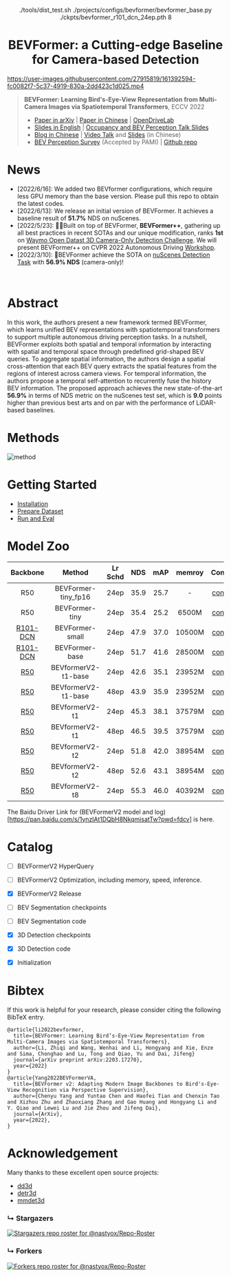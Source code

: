 <div align="center">   
  
./tools/dist_test.sh ./projects/configs/bevformer/bevformer_base.py ./ckpts/bevformer_r101_dcn_24ep.pth 8

# BEVFormer: a Cutting-edge Baseline for Camera-based Detection
</div>


https://user-images.githubusercontent.com/27915819/161392594-fc0082f7-5c37-4919-830a-2dd423c1d025.mp4

> **BEVFormer: Learning Bird's-Eye-View Representation from Multi-Camera Images via Spatiotemporal Transformers**, ECCV 2022
> - [Paper in arXiv](http://arxiv.org/abs/2203.17270) | [Paper in Chinese](https://drive.google.com/file/d/1dKnD6gUHhBXZ8gT733cIU_A7dHEEzNTP/view?usp=sharing) |  [OpenDriveLab](https://opendrivelab.com/)
> - [Slides in English](https://docs.google.com/presentation/d/1fTjuSKpj_-KRjUACr8o5TbKetAXlWrmpaorVvfCTZUA/edit?usp=sharing) | [Occupancy and BEV Perception Talk Slides](https://docs.google.com/presentation/d/1U7wVi2_zJxM-EMqLVqC4zJ12ItUgS7ZcsXp7zQ1fkvc/edit?usp=sharing)
> -  [Blog in Chinese](https://www.zhihu.com/question/521842610/answer/2431585901) | [Video Talk](https://www.bilibili.com/video/BV12t4y1t7Lq?share_source=copy_web) and [Slides](https://docs.google.com/presentation/d/1NNeikhDPkgT14G1D_Ih7K3wbSN0DkvhO9wlAMx3CIcM/edit?usp=sharing) (in Chinese) 
> - [BEV Perception Survey](https://arxiv.org/abs/2209.05324) (Accepted by PAMI) | [Github repo](https://github.com/OpenDriveLab/BEVPerception-Survey-Recipe)



# News
- [2022/6/16]: We added two BEVformer configurations, which require less GPU memory than the base version. Please pull this repo to obtain the latest codes.
- [2022/6/13]: We release an initial version of BEVFormer. It achieves a baseline result of **51.7%** NDS on nuScenes.
- [2022/5/23]: 🚀🚀Built on top of BEVFormer, **BEVFormer++**, gathering up all best practices in recent SOTAs and our unique modification,  ranks **1st** on [Waymo Open Datast 3D Camera-Only Detection Challenge](https://waymo.com/open/challenges/2022/3d-camera-only-detection/). We will present BEVFormer++ on CVPR 2022 Autonomous Driving [Workshop](https://cvpr2022.wad.vision/).
- [2022/3/10]: 🚀BEVFormer achieve the SOTA on [nuScenes Detection Task](https://nuscenes.org/object-detection?externalData=all&mapData=all&modalities=Camera) with **56.9% NDS** (camera-only)!
</br>


# Abstract
In this work, the authors present a new framework termed BEVFormer, which learns unified BEV representations with spatiotemporal transformers to support multiple autonomous driving perception tasks. In a nutshell, BEVFormer exploits both spatial and temporal information by interacting with spatial and temporal space through predefined grid-shaped BEV queries. To aggregate spatial information, the authors design a spatial cross-attention that each BEV query extracts the spatial features from the regions of interest across camera views. For temporal information, the authors propose a temporal self-attention to recurrently fuse the history BEV information.
The proposed approach achieves the new state-of-the-art **56.9\%** in terms of NDS metric on the nuScenes test set, which is **9.0** points higher than previous best arts and on par with the performance of LiDAR-based baselines.


# Methods
![method](figs/arch.png "model arch")


# Getting Started
- [Installation](docs/install.md) 
- [Prepare Dataset](docs/prepare_dataset.md)
- [Run and Eval](docs/getting_started.md)

# Model Zoo

|                                              Backbone                                               |       Method        | Lr Schd |  NDS  |  mAP  | memroy |                                 Config                                 |                                                                                                Download                                                                                                 |
| :-------------------------------------------------------------------------------------------------: | :-----------------: | :-----: | :---: | :---: | :----: | :--------------------------------------------------------------------: | :-----------------------------------------------------------------------------------------------------------------------------------------------------------------------------------------------------: |
|                                                 R50                                                 | BEVFormer-tiny_fp16 |  24ep   | 35.9  | 25.7  |   -    |    [config](projects/configs/bevformer_fp16/bevformer_tiny_fp16.py)    | [model](https://github.com/zhiqi-li/storage/releases/download/v1.0/bevformer_tiny_fp16_epoch_24.pth)/[log](https://github.com/zhiqi-li/storage/releases/download/v1.0/bevformer_tiny_fp16_epoch_24.log) |
|                                                 R50                                                 |   BEVFormer-tiny    |  24ep   | 35.4  | 25.2  | 6500M  |         [config](projects/configs/bevformer/bevformer_tiny.py)         |      [model](https://github.com/zhiqi-li/storage/releases/download/v1.0/bevformer_tiny_epoch_24.pth)/[log](https://github.com/zhiqi-li/storage/releases/download/v1.0/bevformer_tiny_epoch_24.log)      |
| [R101-DCN](https://github.com/zhiqi-li/storage/releases/download/v1.0/r101_dcn_fcos3d_pretrain.pth) |   BEVFormer-small   |  24ep   | 47.9  | 37.0  | 10500M |        [config](projects/configs/bevformer/bevformer_small.py)         |     [model](https://github.com/zhiqi-li/storage/releases/download/v1.0/bevformer_small_epoch_24.pth)/[log](https://github.com/zhiqi-li/storage/releases/download/v1.0/bevformer_small_epoch_24.log)     |
| [R101-DCN](https://github.com/zhiqi-li/storage/releases/download/v1.0/r101_dcn_fcos3d_pretrain.pth) |   BEVFormer-base    |  24ep   | 51.7  | 41.6  | 28500M |         [config](projects/configs/bevformer/bevformer_base.py)         |      [model](https://github.com/zhiqi-li/storage/releases/download/v1.0/bevformer_r101_dcn_24ep.pth)/[log](https://github.com/zhiqi-li/storage/releases/download/v1.0/bevformer_r101_dcn_24ep.log)      |
|      [R50](https://drive.google.com/file/d/1JTVcrFcOFdPp7rtZ6K__SfF0Np15vXL7/view?usp=sharing)      | BEVformerV2-t1-base |  24ep   | 42.6  | 35.1  | 23952M | [config](projects/configs/bevformerv2/bevformerv2-r50-t1-base-24ep.py) |                                                    [model/log](https://drive.google.com/drive/folders/1nts_1XxAagCEN_Ub7W2f-507SiDdVS_u?usp=sharing)                                                    |
|      [R50](https://drive.google.com/file/d/1JTVcrFcOFdPp7rtZ6K__SfF0Np15vXL7/view?usp=sharing)      | BEVformerV2-t1-base |  48ep   | 43.9  | 35.9  | 23952M | [config](projects/configs/bevformerv2/bevformerv2-r50-t1-base-48ep.py) |                                                    [model/log](https://drive.google.com/drive/folders/1nts_1XxAagCEN_Ub7W2f-507SiDdVS_u?usp=sharing)                                                    |
|      [R50](https://drive.google.com/file/d/1JTVcrFcOFdPp7rtZ6K__SfF0Np15vXL7/view?usp=sharing)      |   BEVformerV2-t1    |  24ep   | 45.3  | 38.1  | 37579M |   [config](projects/configs/bevformerv2/bevformerv2-r50-t1-24ep.py)    |                                                    [model/log](https://drive.google.com/drive/folders/1uVzQCJq6gYbRLhBde09yzEBeU5l1hAxk?usp=sharing)                                                    |
|      [R50](https://drive.google.com/file/d/1JTVcrFcOFdPp7rtZ6K__SfF0Np15vXL7/view?usp=sharing)      |   BEVformerV2-t1    |  48ep   | 46.5  | 39.5  | 37579M |   [config](projects/configs/bevformerv2/bevformerv2-r50-t1-48ep.py)    |                                                    [model/log](https://drive.google.com/drive/folders/1uVzQCJq6gYbRLhBde09yzEBeU5l1hAxk?usp=sharing)                                                    |
|      [R50](https://drive.google.com/file/d/1JTVcrFcOFdPp7rtZ6K__SfF0Np15vXL7/view?usp=sharing)      |   BEVformerV2-t2    |  24ep   | 51.8  | 42.0  | 38954M |   [config](projects/configs/bevformerv2/bevformerv2-r50-t2-24ep.py)    |                                                    [model/log](https://drive.google.com/drive/folders/1bSyuFWxfJSIidGV7bC8jx2NR7idRN9-s?usp=sharing)                                                    |
|      [R50](https://drive.google.com/file/d/1JTVcrFcOFdPp7rtZ6K__SfF0Np15vXL7/view?usp=sharing)      |   BEVformerV2-t2    |  48ep   | 52.6  | 43.1  | 38954M |   [config](projects/configs/bevformerv2/bevformerv2-r50-t2-48ep.py)    |                                                    [model/log](https://drive.google.com/drive/folders/1bSyuFWxfJSIidGV7bC8jx2NR7idRN9-s?usp=sharing)                                                    |
|      [R50](https://drive.google.com/file/d/1JTVcrFcOFdPp7rtZ6K__SfF0Np15vXL7/view?usp=sharing)      |   BEVformerV2-t8    |  24ep   | 55.3  | 46.0  | 40392M |   [config](projects/configs/bevformerv2/bevformerv2-r50-t8-24ep.py)    |                                                    [model/log](https://drive.google.com/drive/folders/1Ml_usx5BNx43CFH1Di2OTazuzSyAlBto?usp=sharing)                                                    |

The Baidu Driver Link for (BEVFormerV2 model and log)[https://pan.baidu.com/s/1ynzlAt1DQbH8NkqmisatTw?pwd=fdcv] is here.

# Catalog
- [ ] BEVFormerV2 HyperQuery
- [ ] BEVFormerV2 Optimization, including memory, speed, inference.
- [x] BEVFormerV2 Release
- [ ] BEV Segmentation checkpoints
- [ ] BEV Segmentation code
- [x] 3D Detection checkpoints
- [x] 3D Detection code
- [x] Initialization


# Bibtex
If this work is helpful for your research, please consider citing the following BibTeX entry.

```
@article{li2022bevformer,
  title={BEVFormer: Learning Bird’s-Eye-View Representation from Multi-Camera Images via Spatiotemporal Transformers},
  author={Li, Zhiqi and Wang, Wenhai and Li, Hongyang and Xie, Enze and Sima, Chonghao and Lu, Tong and Qiao, Yu and Dai, Jifeng}
  journal={arXiv preprint arXiv:2203.17270},
  year={2022}
}
@article{Yang2022BEVFormerVA,
  title={BEVFormer v2: Adapting Modern Image Backbones to Bird's-Eye-View Recognition via Perspective Supervision},
  author={Chenyu Yang and Yuntao Chen and Haofei Tian and Chenxin Tao and Xizhou Zhu and Zhaoxiang Zhang and Gao Huang and Hongyang Li and Y. Qiao and Lewei Lu and Jie Zhou and Jifeng Dai},
  journal={ArXiv},
  year={2022},
}
```

# Acknowledgement

Many thanks to these excellent open source projects:
- [dd3d](https://github.com/TRI-ML/dd3d) 
- [detr3d](https://github.com/WangYueFt/detr3d) 
- [mmdet3d](https://github.com/open-mmlab/mmdetection3d)


### &#8627; Stargazers
[![Stargazers repo roster for @nastyox/Repo-Roster](https://reporoster.com/stars/fundamentalvision/BEVFormer)](https://github.com/fundamentalvision/BEVFormer/stargazers)

### &#8627; Forkers
[![Forkers repo roster for @nastyox/Repo-Roster](https://reporoster.com/forks/fundamentalvision/BEVFormer)](https://github.com/fundamentalvision/BEVFormer/network/members)

